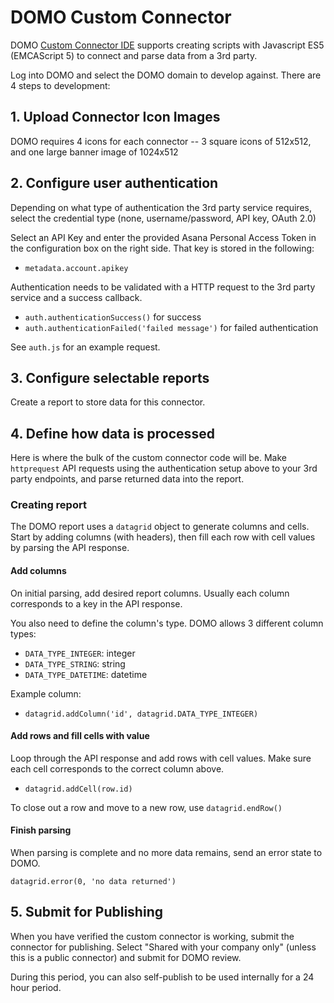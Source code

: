 # DOMO Custom Connector

DOMO [Custom Connector IDE](https://api.domo.com/builder/index.html) supports creating scripts with Javascript ES5 (EMCAScript 5) to connect and parse data from a 3rd party.

Log into DOMO and select the DOMO domain to develop against. There are 4 steps to development:

## 1. Upload Connector Icon Images
DOMO requires 4 icons for each connector -- 3 square icons of 512x512, and one large banner image of 1024x512

## 2. Configure user authentication
Depending on what type of authentication the 3rd party service requires, select the credential type (none, username/password, API key, OAuth 2.0)

Select an API Key and enter the provided Asana Personal Access Token in the configuration box on the right side. That key is stored in the following:

* `metadata.account.apikey`

Authentication needs to be validated with a HTTP request to the 3rd party service and a success callback.

* `auth.authenticationSuccess()` for success
* `auth.authenticationFailed('failed message')` for failed authentication

See `auth.js` for an example request.
 
## 3. Configure selectable reports
Create a report to store data for this connector.

## 4. Define how data is processed
Here is where the bulk of the custom connector code will be. Make `httprequest` API requests using the authentication setup above to your 3rd party endpoints, and parse returned data into the report. 

### Creating report
The DOMO report uses a `datagrid` object to generate columns and cells. Start by adding columns (with headers), then fill each row with cell values by parsing the API response.

#### Add columns
On initial parsing, add desired report columns. Usually each column corresponds to a key in the API response.

You also need to define the column's type. DOMO allows 3 different column types:

* `DATA_TYPE_INTEGER`: integer
* `DATA_TYPE_STRING`: string
* `DATA_TYPE_DATETIME`: datetime

Example column:
* `datagrid.addColumn('id', datagrid.DATA_TYPE_INTEGER)`

#### Add rows and fill cells with value
Loop through the API response and add rows with cell values. Make sure each cell corresponds to the correct column above.

* `datagrid.addCell(row.id)`

To close out a row and move to a new row, use `datagrid.endRow()`

#### Finish parsing
When parsing is complete and no more data remains, send an error state to DOMO.

`datagrid.error(0, 'no data returned')`

## 5. Submit for Publishing
When you have verified the custom connector is working, submit the connector for publishing. Select "Shared with your company only" (unless this is a public connector) and submit for DOMO review.

During this period, you can also self-publish to be used internally for a 24 hour period.
